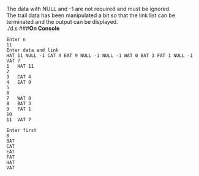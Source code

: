 The data with NULL and -1 are not required and must be ignored.  
The trail data has been manipulated a bit so that the link list can be terminated and the output can be displayed.
<br>./d.s
###**On Console**
```
Enter n  
11  
Enter data and link  
HAT 11 NULL -1 CAT 4 EAT 9 NULL -1 NULL -1 WAT 0 BAT 3 FAT 1 NULL -1 VAT 7
1	HAT	11
2
3	CAT	4
4	EAT	9
5
6
7	WAT	0
8	BAT	3
9	FAT	1
10
11	VAT	7

Enter first  
8  
BAT  
CAT  
EAT  
FAT  
HAT  
VAT  
```
